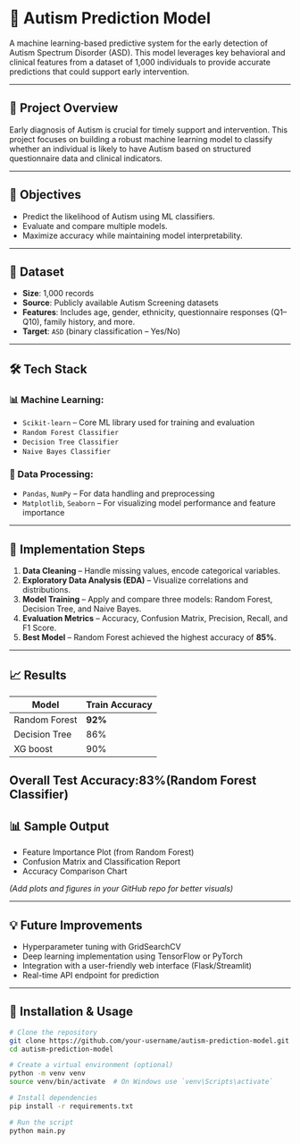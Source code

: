 # 🧠 Autism Prediction Model

A machine learning-based predictive system for the early detection of Autism Spectrum Disorder (ASD). This model leverages key behavioral and clinical features from a dataset of 1,000 individuals to provide accurate predictions that could support early intervention.

---

## 📌 Project Overview

Early diagnosis of Autism is crucial for timely support and intervention. This project focuses on building a robust machine learning model to classify whether an individual is likely to have Autism based on structured questionnaire data and clinical indicators.

---

## 🎯 Objectives

- Predict the likelihood of Autism using ML classifiers.
- Evaluate and compare multiple models.
- Maximize accuracy while maintaining model interpretability.

---

## 🧪 Dataset

- **Size**: 1,000 records
- **Source**: Publicly available Autism Screening datasets
- **Features**: Includes age, gender, ethnicity, questionnaire responses (Q1–Q10), family history, and more.
- **Target**: `ASD` (binary classification – Yes/No)

---

## 🛠️ Tech Stack

### 📊 Machine Learning:
- `Scikit-learn` – Core ML library used for training and evaluation
- `Random Forest Classifier`
- `Decision Tree Classifier`
- `Naive Bayes Classifier`

### 🧹 Data Processing:
- `Pandas`, `NumPy` – For data handling and preprocessing
- `Matplotlib`, `Seaborn` – For visualizing model performance and feature importance

---

## 🚀 Implementation Steps

1. **Data Cleaning** – Handle missing values, encode categorical variables.
2. **Exploratory Data Analysis (EDA)** – Visualize correlations and distributions.
3. **Model Training** – Apply and compare three models: Random Forest, Decision Tree, and Naive Bayes.
4. **Evaluation Metrics** – Accuracy, Confusion Matrix, Precision, Recall, and F1 Score.
5. **Best Model** – Random Forest achieved the highest accuracy of **85%**.

---

## 📈 Results

|      Model      | Train Accuracy |
|-----------------|----------------|
| Random Forest   |  **92%**       |
| Decision Tree   |    86%         |
| XG boost        |    90%         |

Overall Test Accuracy:83%(Random Forest Classifier)
---

## 📊 Sample Output

- Feature Importance Plot (from Random Forest)
- Confusion Matrix and Classification Report
- Accuracy Comparison Chart

*(Add plots and figures in your GitHub repo for better visuals)*

---

## 💡 Future Improvements

- Hyperparameter tuning with GridSearchCV
- Deep learning implementation using TensorFlow or PyTorch
- Integration with a user-friendly web interface (Flask/Streamlit)
- Real-time API endpoint for prediction

---

## 📂 Installation & Usage

```bash
# Clone the repository
git clone https://github.com/your-username/autism-prediction-model.git
cd autism-prediction-model

# Create a virtual environment (optional)
python -m venv venv
source venv/bin/activate  # On Windows use `venv\Scripts\activate`

# Install dependencies
pip install -r requirements.txt

# Run the script
python main.py
